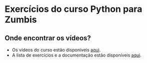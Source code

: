 # Exercícios do curso Python para Zumbis

## Onde encontrar os vídeos?

- Os vídeos do curso estão disponíveis [aqui](https://www.youtube.com/playlist?list=PLUukMN0DTKCtbzhbYe2jdF4cr8MOWClXc).
- A lista de exercícios e a documentação estão disponíveis [aqui](https://bit.ly/PPZPythonExercicios).

